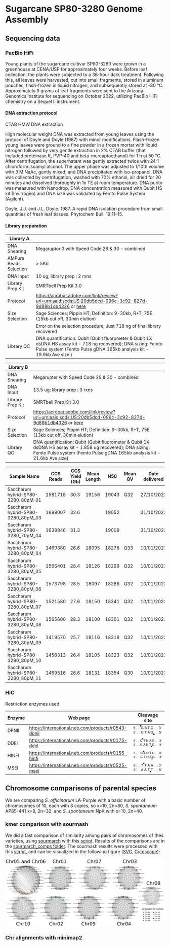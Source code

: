 # Sugarcane SP80-3280 Genome Assembly

## Sequencing data

### PacBio HiFi

Young plants of the sugarcane cultivar SP80-3280 were grown in a greenhouse at CENA/USP for approximately four weeks. Before leaf collection, the plants were subjected to a 36-hour dark treatment. Following this, all leaves were harvested, cut into small fragments, stored in aluminum pouches, flash-frozen in liquid nitrogen, and subsequently stored at -80 °C. Approximately 9 grams of leaf fragments were sent to the Arizona Genomics Institute for sequencing on October 2022, utilizing PacBio HiFi chemistry on a Sequel II instrument.

#### DNA extraction protocol

CTAB HMW DNA extraction


High molecular weight DNA was extracted from young leaves using the protocol of Doyle and Doyle (1987) with minor modifications. Flash-frozen young leaves were ground to a fine powder in a frozen mortar with liquid nitrogen followed by very gentle extraction in 2% CTAB buffer (that included proteinase K, PVP-40 and beta-mercaptoethanol) for 1 h at 50 °C. After centrifugation, the supernatant was gently extracted twice with 24:1 chloroform:isoamyl alcohol. The upper phase was adjusted to 1/10th volume with 3 M NaAc, gently mixed, and DNA precipitated with iso-propanol. DNA was collected by centrifugation, washed with 70% ethanol, air dried for 20 minutes and dissolved thoroughly in 1x TE at room temperature. DNA purity was measured with Nanodrop, DNA concentration measured with Qubit HS kit (Invitrogen) and DNA size was validated by Femto Pulse System (Agilent).

Doyle, J.J. and J.L. Doyle. 1987. A rapid DNA isolation procedure from small quantities of fresh leaf tissues. Phytochem Bull. 19:11–15.

#### Library preparation

| **Library A** | |
| ---- | ---- |
| DNA Shearing	| Megaruptor 3  with Speed Code 29 & 30 - combined |
| AMPure Beads Selection | > 5Kb |
| DNA Input |10 ug; library prep : 2 rxns |
| Library Prep Kit |SMRTbell Prep Kit 3.0 |
| Protocol |https://acrobat.adobe.com/link/review?uri=urn:aaid:scds:US:20db5dcd-096c-3c92-827d-9d88b1db4326 or [here](Procedure-checklist-Preparing-whole-genome-and-metagenome-libraries-using-SMRTbell-prep-kit-3.0.pdf) |
| Size Selection |Sage Sciences; Pippin HT; Definition: 9-30kb, R+T, 75E (15kb cut off, 30min elution) | 
| | Error on the selection procedure;  Just 718 ng of final library recovered |
| Library QC |DNA quantification: Qubit (Qubit fluorometer & Qubit 1X dsDNA HS assay kit - 718 ng recovered);  DNA sizing: Femto Pulse system (Femto Pulse gDNA 165kb analysis kit - 19.9kb Ave size ) | 

	
| **Library B** | | 
| ---- | ---- |
| DNA Shearing | Megarupter  with Speed Code 29 & 30 - combined |
| DNA Input | 13.5 ug; library prep : 3 rxns |
| Library Prep Kit | SMRTbell Prep Kit 3.0 |
| Protocol | https://acrobat.adobe.com/link/review?uri=urn:aaid:scds:US:20db5dcd-096c-3c92-827d-9d88b1db4326 or [here](Procedure-checklist-Preparing-whole-genome-and-metagenome-libraries-using-SMRTbell-prep-kit-3.0.pdf) |
| Size Selection | Sage Sciences; Pippin HT; Definition: 9-30kb, R+T, 75E (13kb cut off, 30min elution) |
| Library QC | DNA quantification: Qubit (Qubit fluorometer & Qubit 1X dsDNA HS assay kit - 1.858 ug recovered);  DNA sizing: Femto Pulse system (Femto Pulse gDNA 165kb analysis kit - 21.6kb Ave size) |

| Sample Name | CCS Reads |  CCS Yield (Gb) | Mean Length | N50 | Mean QV | Date delivered | Sequencing instrument |
| --- | --- | --- | --- | --- | --- | --- | --- |
| Saccharum hybrid-SP80-3280_80pM_01 | 1581718 | 30.3 | 19156 | 19043 | Q32 | 27/10/2022 | Sequel IIe |
| Saccharum hybrid-SP80-3280_80pM_03 | 1699007 | 32.6 |  | 19052 | | 31/10/2022 | Sequel IIe |
| Saccharum hybrid-SP80-3280_70pM_04 | 1638846 | 31.3 |  | 19009 | | 31/10/2022 | Sequel IIe |
| Saccharum hybrid-SP80-3280_80pM_04 | 1469380 | 26.6 | 18095 | 18278 | Q33 | 10/01/2023 | Sequel II |
| Saccharum hybrid-SP80-3280_80pM_05 | 1566401 | 28.4 | 18126 | 18299 | Q32 | 10/01/2023 | Sequel II |
| Saccharum hybrid-SP80-3280_80pM_06 | 1573798 | 28.5 | 18097 | 18286 | Q32 | 10/01/2023 | Sequel II |
| Saccharum hybrid-SP80-3280_80pM_07 | 1521580 | 27.6 | 18150 | 18341 | Q32 | 10/01/2023 | Sequel II |
| Saccharum hybrid-SP80-3280_80pM_08 | 1565600 | 28.3 | 18100 | 18301 | Q32 | 10/01/2023 | Sequel II |
| Saccharum hybrid-SP80-3280_80pM_09 | 1419570 | 25.7 | 18116 | 18318 | Q32 | 10/01/2023 | Sequel II |
| Saccharum hybrid-SP80-3280_80pM_10 | 1458313 | 26.4 | 18105 | 18323 | Q32 | 10/01/2023 | Sequel II |
| Saccharum hybrid-SP80-3280_80pM_11 | 1469516 | 26.6 | 18131 | 18354 | Q30 | 10/01/2023 | Sequel II |

### HiC

Restriction enzymes used

| Enzyme | Web page | Cleavage site |
| --- | --- | --- |
| DPNII | https://international.neb.com/products/r0543-dpnii | ![DPNII](Figs/dpnii.svg)|
| DDEI  | https://international.neb.com/products/r0175-ddel  | ![DDEI](Figs/ddei.svg) |
| HINFI | https://international.neb.com/products/r0155-hinfi | ![DDEI](Figs/hinfi.svg) |
| MSEI  | https://international.neb.com/products/r0525-msei  | ![DDEI](Figs/msei.svg) |

## Chromosome comparisons of parental species

We are comparing _S. officinarum_ LA-Purple with a basic number of chromosomes of 10,  each with 8 copies, so x=10, 2n=80, _S. spontaneum_ AP85-441 x=8, 2n=32, and _S. spontaneum_ NpX with x=10, 2n=40.

### kmer comparison with sourmash

We did a fast comparison of similarity among pairs of chromosomes of thes varieties, using [sourmarch](https://sourmash.readthedocs.io/en/latest/) with this [script](sourmash_comps/sourmash.sh). Results of the comparisons are in the [sourmarch_comps folder](sourmash_comps/). The sourmash results were processed with this [script](sourmash_comps/createChromosomeSimilarityGraph.py), and can be visualized in the following figure ([SVG](chrgraphs/chromosomesGraphSaccharum.svg), [Cytoscape](chrgraphs/chromosomesGraphSaccharum.sys)):

![Chromosome similarity graph](chrgraphs/chromosomesGraphSaccharum.png)

### Chr alignments with minimap2

